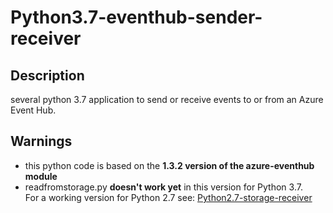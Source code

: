 # Python3.7-eventhub-sender-receiver
## Description
several python 3.7 application to send or receive events to or from an Azure Event Hub.   
## Warnings
 - this python code is based on the **1.3.2 version of the azure-eventhub module**   
 - readfromstorage.py **doesn't work yet** in this version for Python 3.7.   
For a working version for Python 2.7 see:   <a href="https://github.com/MarcCharmois/Python2.7-storage-receiver">Python2.7-storage-receiver</a>

